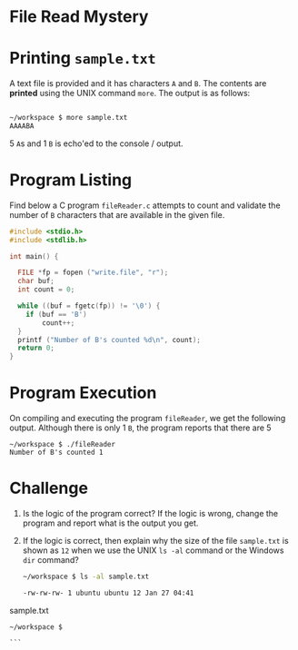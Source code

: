 

# File Read Mystery

# Printing `sample.txt` 

A text file is provided and it has characters `A` and `B`. 
The contents are **printed** using the UNIX command `more`. 
The output is as follows:  
```bash 

~/workspace $ more sample.txt 
AAAABA
```
5 `A`s and 1 `B` is echo'ed to the console / output. 

# Program Listing 

Find below a C program `fileReader.c` attempts to count and 
validate the number of `B` characters that are available in 
the given file. 
```c
#include <stdio.h>
#include <stdlib.h>

int main() {

  FILE *fp = fopen ("write.file", "r"); 
  char buf; 
  int count = 0;

  while ((buf = fgetc(fp)) != '\0') {
    if (buf == 'B') 
        count++;
  }
  printf ("Number of B's counted %d\n", count); 
  return 0;
}

```

# Program Execution 

On compiling and executing the program `fileReader`, we get 
the following output. Although there is only 1 `B`, the 
program reports that there are 5

	~/workspace $ ./fileReader
	Number of B's counted 1

# Challenge 

1. Is the logic of the program correct? If the logic is 
wrong, change the program and report what is the output you 
get.  

2. If the logic is correct, then explain why the size of 
the file `sample.txt` is shown as `12` when we use the UNIX 
`ls -al` command or the Windows `dir` command? 

	```bash 
	~/workspace $ ls -al sample.txt
	
	-rw-rw-rw- 1 ubuntu ubuntu 12 Jan 27 04:41 
sample.txt
	
	~/workspace $ 
	
	```